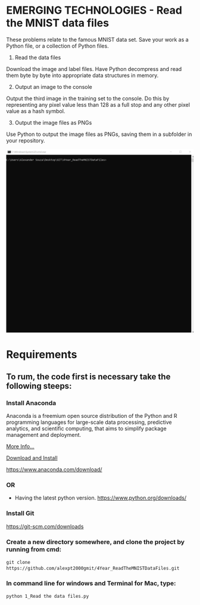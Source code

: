 # EMERGING TECHNOLOGIES - Read the MNIST data files

These problems relate to the famous MNIST data set. Save your work as a Python file, or a collection of Python files. 

1. Read the data files

Download the image and label files. Have Python decompress and read them byte by byte into appropriate data structures in memory.

2. Output an image to the console

Output the third image in the training set to the console. Do this by representing any pixel value less than 128 as a full stop and any other pixel value as a hash symbol.

3. Output the image files as PNGs

Use Python to output the image files as PNGs, saving them in a subfolder in your repository. 


![Screencast](Screencast/screencast.gif)


# Requirements

## To rum, the code first is necessary take the following steeps:

### Install Anaconda

Anaconda is a freemium open source distribution of the Python and R programming languages for large-scale data processing, predictive analytics, and scientific computing, that aims to simplify package management and deployment.

[More Info...](https://www.anaconda.com/)

[Download and Install](https://www.anaconda.com/download/)

https://www.anaconda.com/download/

### OR

- Having the latest python version. https://www.python.org/downloads/



### Install Git 

https://git-scm.com/downloads


### Create a new directory somewhere, and clone the project by running from cmd:
```
git clone https://github.com/alexpt2000gmit/4Year_ReadTheMNISTDataFiles.git
```


### In command line for windows and Terminal for Mac, type:
```
python 1_Read the data files.py
```



